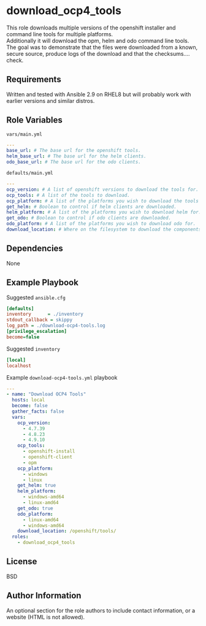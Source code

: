 download_ocp4_tools
=========

This role downloads multiple versions of the openshift installer and command line tools for multiple platforms.  
Additionally it will download the opm, helm and odo command line tools.  
The goal was to demonstrate that the files were downloaded from a known, secure source, produce logs of the download and that the checksums.... check.  

Requirements
------------

Written and tested with Ansible 2.9 on RHEL8 but will probably work with earlier versions and similar distros.

Role Variables
--------------

`vars/main.yml`  
```yaml
---
base_url: # The base url for the openshift tools.  
helm_base_url: # The base url for the helm clients.  
odo_base_url: # The base url for the odo clients.  
```
`defaults/main.yml`
```yaml
---
ocp_version: # A list of openshift versions to download the tools for.
ocp_tools: # A list of the tools to download.
ocp_platform: # A list of the platforms you wish to download the tools for.
get_helm: # Boolean to control if helm clients are downloaded.
helm_platform: # A list of the platforms you wish to download helm for.
get_odo: # Boolean to control if odo clients are downloaded.
odo_platform: # A list of the platforms you wish to download odo for.
download_location: # Where on the filesystem to download the components to.
```

Dependencies
------------

None

Example Playbook
----------------

Suggested `ansible.cfg`
```ini
[defaults]
inventory      = ./inventory
stdout_callback = skippy
log_path = ./download-ocp4-tools.log
[privilege_escalation]
become=false
```
Suggested `inventory`
```ini
[local]
localhost
```
Example `download-ocp4-tools.yml` playbook
```yaml
---
- name: "Download OCP4 Tools"
  hosts: local
  become: false
  gather_facts: false
  vars:
    ocp_version:
      - 4.7.39
      - 4.8.23
      - 4.9.10
    ocp_tools:
      - openshift-install
      - openshift-client
      - opm
    ocp_platform:
      - windows
      - linux
    get_helm: true
    helm_platform:
      - windows-amd64
      - linux-amd64
    get_odo: true
    odo_platform:
      - linux-amd64
      - windows-amd64
    download_location: /openshift/tools/
  roles:
    - download_ocp4_tools
```

License
-------

BSD

Author Information
------------------

An optional section for the role authors to include contact information, or a website (HTML is not allowed).
